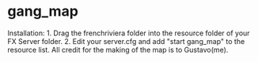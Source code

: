 # gang_map
Installation: 1. Drag the frenchriviera folder into the resource folder of your FX Server folder. 2. Edit your server.cfg and add "start gang_map" to the resource list.  All credit for the making of the map is to Gustavo(me).
